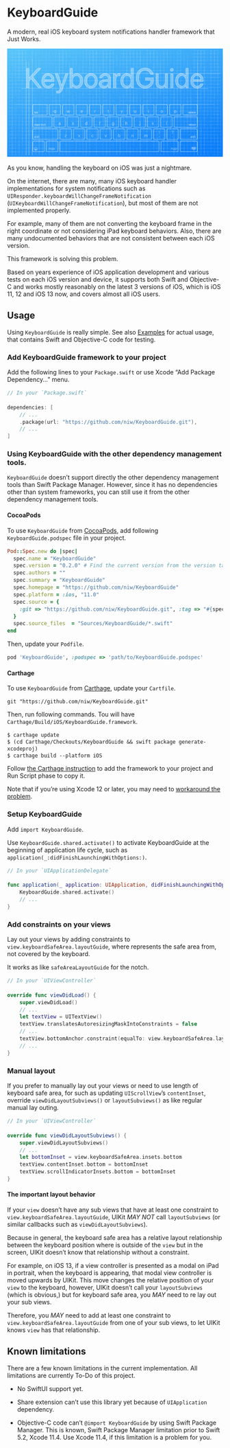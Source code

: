 # KeyboardGuide

A modern, real iOS keyboard system notifications handler framework that Just Works.

![KeyboardGuide](Resources/KeyboardGuide.png)

As you know, handling the keyboard on iOS was just a nightmare.

On the internet, there are many, many iOS keyboard handler implementations for system notifications such as `UIResponder.keyboardWillChangeFrameNotification` (`UIKeyboardWillChangeFrameNotification`), but most of them are not implemented properly.

For example, many of them are not converting the keyboard frame in the right coordinate or not considering iPad keyboard behaviors.
Also, there are many undocumented behaviors that are not consistent between each iOS version.

This framework is solving this problem.

Based on years experience of iOS application development and various tests on each iOS version and device, it supports both Swift and Objective-C and works mostly reasonably on the latest 3 versions of iOS, which is iOS 11, 12 and iOS 13 now, and covers almost all iOS users.

## Usage

Using `KeyboardGuide` is really simple. See also [Examples](Examples/) for actual usage, that contains Swift and Objective-C code for testing.

### Add KeyboardGuide framework to your project

Add the following lines to your `Package.swift` or use Xcode “Add Package Dependency…” menu.

```swift
// In your `Package.swift`

dependencies: [
    // ...
    .package(url: "https://github.com/niw/KeyboardGuide.git"),
    // ...
]
```

### Using KeyboardGuide with the other dependency management tools.

`KeyboardGuide` doesn’t support directly the other dependency management tools than Swift Package Manager.
However, since it has no dependencies other than system frameworks, you can still use it from the other dependency management tools.

#### CocoaPods

To use `KeyboardGuide` from [CocoaPods](https://cocoapods.org/), add following `KeyboardGuide.podspec` file in your project.

```ruby
Pod::Spec.new do |spec|
  spec.name = "KeyboardGuide"
  spec.version = "0.2.0" # Find the current version from the version tags.
  spec.authors = ""
  spec.summary = "KeyboardGuide"
  spec.homepage = "https://github.com/niw/KeyboardGuide"
  spec.platform = :ios, "11.0"
  spec.source = {
    :git => "https://github.com/niw/KeyboardGuide.git", :tag => "#{spec.version}"
  }
  spec.source_files  = "Sources/KeyboardGuide/*.swift"
end
```

Then, update your `Podfile`.

```ruby
pod 'KeyboardGuide', :podspec => 'path/to/KeyboardGuide.podspec'
```

#### Carthage

To use `KeyboardGuide` from [Carthage](https://github.com/Carthage/Carthage), update your `Cartfile`.

```
git "https://github.com/niw/KeyboardGuide.git"
```

Then, run following commands. Tou will have `Carthage/Build/iOS/KeyboardGuide.framework`.

```
$ carthage update
$ (cd Carthage/Checkouts/KeyboardGuide && swift package generate-xcodeproj)
$ carthage build --platform iOS
```

Follow [the Carthage instruction](https://github.com/Carthage/Carthage#if-youre-building-for-ios-tvos-or-watchos) to add the framework to your project and Run Script phase to copy it.

Note that if you’re using Xcode 12 or later, you may need to [workaround the problem](https://github.com/Carthage/Carthage/blob/master/Documentation/Xcode12Workaround.md).

### Setup KeyboardGuide

Add `import KeyboardGuide`.

Use `KeyboardGuide.shared.activate()` to activate KeyboardGuide at the beginning of application life cycle, such as `application(_:didFinishLaunchingWithOptions:)`.

```swift
// In your `UIApplicationDelegate`

func application(_ application: UIApplication, didFinishLaunchingWithOptions launchOptions: [UIApplication.LaunchOptionsKey: Any]?) -> Bool {
    KeyboardGuide.shared.activate()
    // ...
}
```

### Add constraints on your views

Lay out your views by adding constraints to `view.keyboardSafeArea.layoutGuide`, where represents the safe area from, not covered by the keyboard.

It works as like `safeAreaLayoutGuide` for the notch.

```swift
// In your `UIViewController`

override func viewDidLoad() {
    super.viewDidLoad()
    // ...
    let textView = UITextView()
    textView.translatesAutoresizingMaskIntoConstraints = false
    // ...
    textView.bottomAnchor.constraint(equalTo: view.keyboardSafeArea.layoutGuide.bottomAnchor).isActive = true
    // ...
}
```

### Manual layout

If you prefer to manually lay out your views or need to use length of keyboard safe area, for such as updating `UIScrollView`’s `contentInset`, override `viewDidLayoutSubviews()` or `layoutSubviews()` as like regular manual lay outing.

```swift
// In your `UIViewController`

override func viewDidLayoutSubviews() {
    super.viewDidLayoutSubviews()
    // ...
    let bottomInset = view.keyboardSafeArea.insets.bottom
    textView.contentInset.bottom = bottomInset
    textView.scrollIndicatorInsets.bottom = bottomInset
}
```

#### The important layout behavior

If your `view` doesn’t have any sub views that have at least one constraint to `view.keyboardSafeArea.layoutGuide`, UIKit _MAY NOT_ call `layoutSubviews` (or similar callbacks such as `viewDidLayoutSubviews`).

Because in general, the keyboard safe area has a relative layout relationship between the keyboard position where is outside of the `view` but in the screen, UIKit doesn’t know that relationship without a constraint.

For example, on iOS 13, if a view controller is presented as a modal on iPad in portrait, when the keyboard is appearing, that modal view controller is moved upwards by UIKit.
This move changes the relative position of your `view` to the keyboard, however, UIKit doesn’t call your `layoutSubviews` (which is obvious,) but for keyboard safe area, you _MAY_ need to re lay out your sub views.

Therefore, you _MAY_ need to add at least one constraint to `view.keyboardSafeArea.layoutGuide` from one of your sub views, to let UIKit knows `view` has that relationship.

## Known limitations

There are a few known limitations in the current implementation.
All limitations are currently To-Do of this project.

- No SwiftUI support yet.

- Share extension can’t use this library yet because of `UIApplication` dependency.

- Objective-C code can’t `@import KeyboardGuide` by using Swift Package Manager.
  This is known, Swift Package Manager limitation prior to Swift 5.2, Xcode 11.4.
  Use Xcode 11.4, if this limitation is a problem for you.
